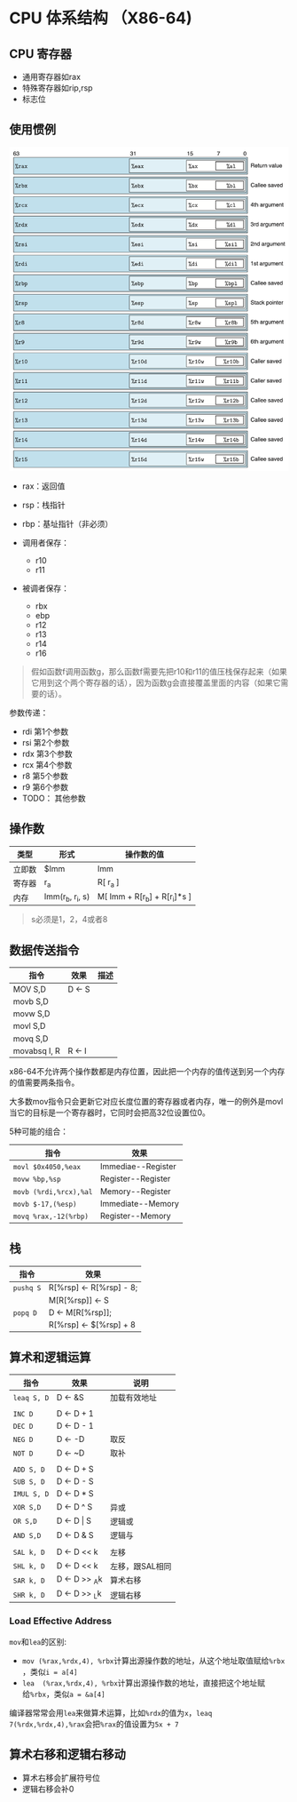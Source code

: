 
# CPU 体系结构  （X86-64)

## CPU 寄存器

- 通用寄存器如rax
- 特殊寄存器如rip,rsp
- 标志位

## 使用惯例

![](./img/registers.png)

- rax：返回值
- rsp：栈指针
- rbp：基址指针（非必须）
  
- 调用者保存：
  - r10
  - r11
- 被调者保存：
  - rbx
  - ebp
  - r12
  - r13
  - r14
  - r16

> 假如函数f调用函数g，那么函数f需要先把r10和r11的值压栈保存起来（如果它用到这个两个寄存器的话），因为函数g会直接覆盖里面的内容（如果它需要的话）。

参数传递：
- rdi 第1个参数
- rsi 第2个参数
- rdx 第3个参数
- rcx 第4个参数
- r8  第5个参数
- r9  第6个参数
- TODO： 其他参数


## 操作数

| 类型   | 形式                                 | 操作数的值                                       |
| ------ | ------------------------------------ | ------------------------------------------------ |
| 立即数 | $Imm                                 | Imm                                              |
| 寄存器 | r<sub>a</sub>                        | R[ r<sub>a</sub> ]                               |
| 内存   | Imm(r<sub>b</sub>, r<sub>i</sub>, s) | M[ Imm + R[r<sub>b</sub>] + R[r<sub>i</sub>]*s ] |

> s必须是1，2，4或者8

## 数据传送指令

| 指令         | 效果   | 描述 |
| ------------ | ------ | ---- |
| MOV S,D      | D <- S |      |
| movb S,D     |        |      |
| movw S,D     |        |      |
| movl S,D     |        |      |
| movq S,D     |        |      |
| movabsq I, R | R <- I |      |

x86-64不允许两个操作数都是内存位置，因此把一个内存的值传送到另一个内存的值需要两条指令。

大多数mov指令只会更新它对应长度位置的寄存器或者内存，唯一的例外是movl当它的目标是一个寄存器时，它同时会把高32位设置位0。

5种可能的组合：

| 指令                   | 效果               |
| ---------------------- | ------------------ |
| `movl $0x4050,%eax`    | Immediae--Register |
| `movw %bp,%sp`         | Register--Register |
| `movb (%rdi,%rcx),%al` | Memory--Register   |
| `movb $-17,(%esp)`     | Immediate--Memory  |
| `movq %rax,-12(%rbp)`  | Register--Memory   |

## 栈

| 指令      | 效果                    |
| --------- | ----------------------- |
| `pushq S` | R[%rsp] <- R[%rsp] - 8; |
|           | M[R[%rsp]] <- S         |
| `popq D`  | D <- M[R[%rsp]];        |
|           | R[%rsp] <- $[%rsp] + 8  |

## 算术和逻辑运算

| 指令        | 效果                    | 说明            |
| ----------- | ----------------------- | --------------- |
| `leaq S, D` | D <- &S                 | 加载有效地址    |
|             |                         |                 |
| `INC D`     | D <- D + 1              |                 |
| `DEC D`     | D <- D - 1              |                 |
| `NEG D`     | D <- -D                 | 取反            |
| `NOT D`     | D <- ~D                 | 取补            |
|             |                         |                 |
| `ADD S, D`  | D <- D + S              |                 |
| `SUB S, D`  | D <- D - S              |                 |
| `IMUL S, D` | D <- D * S              |                 |
| `XOR S,D`   | D <- D ^ S              | 异或            |
| `OR S,D`    | D <- D \| S             | 逻辑或          |
| `AND S,D `  | D <- D & S              | 逻辑与          |
|             |                         |                 |
| `SAL k, D`  | D <- D << k             | 左移            |
| `SHL k, D ` | D <- D << k             | 左移，跟SAL相同 |
| `SAR k, D`  | D <- D >> <sub>A</sub>k | 算术右移        |
| `SHR k, D`  | D <- D >> <sub>L</sub>k | 逻辑右移        |

### Load Effective Address

`mov`和`lea`的区别:
- `mov (%rax,%rdx,4), %rbx`计算出源操作数的地址，从这个地址取值赋给`%rbx` ，类似`i = a[4]`
- `lea  (%rax,%rdx,4), %rbx`计算出源操作数的地址，直接把这个地址赋给`%rbx`，类似`a = &a[4]`

编译器常常会用`lea`来做算术运算，比如`%rdx`的值为`x`，`leaq 7(%rdx,%rdx,4),%rax`会把`%rax`的值设置为`5x + 7`

## 算术右移和逻辑右移动

- 算术右移会扩展符号位
- 逻辑右移会补0